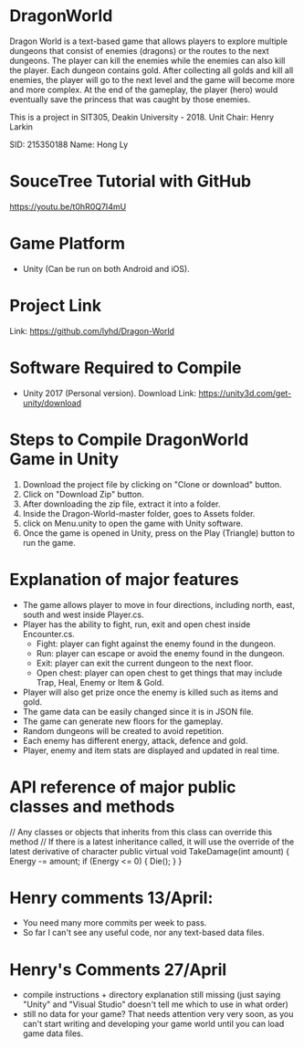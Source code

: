 # DragonWorld
Dragon World is a text-based game that allows players to explore multiple dungeons that consist of enemies (dragons) or the routes to the next dungeons. The player can kill the enemies while the enemies can also kill the player. Each dungeon contains gold. After collecting all golds and kill all enemies, the player will go to the next level and the game will become more and more complex. At the end of the gameplay, the player (hero) would eventually save the princess that was caught by those enemies. 

This is a project in SIT305, Deakin University - 2018.
Unit Chair: Henry Larkin

SID: 215350188
Name: Hong Ly

# SouceTree Tutorial with GitHub 
https://youtu.be/t0hR0Q7I4mU

# Game Platform
- Unity (Can be run on both Android and iOS). 

# Project Link
Link: https://github.com/lyhd/Dragon-World

# Software Required to Compile 
- Unity 2017 (Personal version).
Download Link: https://unity3d.com/get-unity/download

# Steps to Compile DragonWorld Game in Unity
1. Download the project file by clicking on "Clone or download" button. 
2. Click on "Download Zip" button.
3. After downloading the zip file, extract it into a folder. 
4. Inside the Dragon-World-master folder, goes to Assets folder. 
5. click on Menu.unity to open the game with Unity software. 
6. Once the game is opened in Unity, press on the Play (Triangle) button to run the game. 

# Explanation of major features
- The game allows player to move in four directions, including north, east, south and west inside Player.cs.
- Player has the ability to fight, run, exit and open chest inside Encounter.cs.
  - Fight: player can fight against the enemy found in the dungeon.
  - Run: player can escape or avoid the enemy found in the dungeon.
  - Exit: player can exit the current dungeon to the next floor.
  - Open chest: player can open chest to get things that may include Trap, Heal, Enemy or Item & Gold.
- Player will also get prize once the enemy is killed such as items and gold.
- The game data can be easily changed since it is in JSON file.
- The game can generate new floors for the gameplay.
- Random dungeons will be created to avoid repetition.
- Each enemy has different energy, attack, defence and gold.
- Player, enemy and item stats are displayed and updated in real time. 

# API reference of major public classes and methods
// Any classes or objects that inherits from this class can override this method
// If there is a latest inheritance called, it will use the override of the latest derivative of character
public virtual void TakeDamage(int amount)
{
    Energy -= amount;
    if (Energy <= 0)
    {
        Die();
    }
}


# Henry comments 13/April:
- You need many more commits per week to pass.
- So far I can't see any useful code, nor any text-based data files.

# Henry's Comments 27/April
- compile instructions + directory explanation still missing (just saying "Unity" and "Visual Studio" doesn't tell me which to use in what order)
- still no data for your game? That needs attention very very soon, as you can't start writing and developing your game world until you can load game data files.
